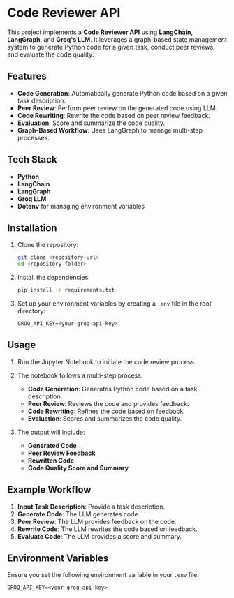 # Code Reviewer API

This project implements a **Code Reviewer API** using **LangChain**, **LangGraph**, and **Groq's LLM**. It leverages a graph-based state management system to generate Python code for a given task, conduct peer reviews, and evaluate the code quality.

## Features

- **Code Generation**: Automatically generate Python code based on a given task description.
- **Peer Review**: Perform peer review on the generated code using LLM.
- **Code Rewriting**: Rewrite the code based on peer review feedback.
- **Evaluation**: Score and summarize the code quality.
- **Graph-Based Workflow**: Uses LangGraph to manage multi-step processes.

## Tech Stack
- **Python**
- **LangChain**
- **LangGraph**
- **Groq LLM**
- **Dotenv** for managing environment variables

## Installation

1. Clone the repository:
   ```bash
   git clone <repository-url>
   cd <repository-folder>
   ```

2. Install the dependencies:
   ```bash
   pip install -r requirements.txt
   ```

3. Set up your environment variables by creating a `.env` file in the root directory:
   ```plaintext
   GROQ_API_KEY=<your-groq-api-key>
   ```

## Usage

1. Run the Jupyter Notebook to initiate the code review process.
2. The notebook follows a multi-step process:
   - **Code Generation**: Generates Python code based on a task description.
   - **Peer Review**: Reviews the code and provides feedback.
   - **Code Rewriting**: Refines the code based on feedback.
   - **Evaluation**: Scores and summarizes the code quality.

3. The output will include:
   - **Generated Code**
   - **Peer Review Feedback**
   - **Rewritten Code**
   - **Code Quality Score and Summary**

## Example Workflow

1. **Input Task Description**: Provide a task description.
2. **Generate Code**: The LLM generates code.
3. **Peer Review**: The LLM provides feedback on the code.
4. **Rewrite Code**: The LLM rewrites the code based on feedback.
5. **Evaluate Code**: The LLM provides a score and summary.

## Environment Variables

Ensure you set the following environment variable in your `.env` file:

```plaintext
GROQ_API_KEY=<your-groq-api-key>
```


